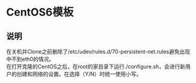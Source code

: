 # CentOS6模板 #
## 说明 ##
在关机并Clone之前删除了/etc/udev/rules.d/70-persistent-net.rules避免出现中不到eth0的情况。  
在打开克隆的CentOS之后，在root的家目录下运行./configure.sh，会进行新用户的创建和网络的设置。在选择（Y/N）时统一使用小写。